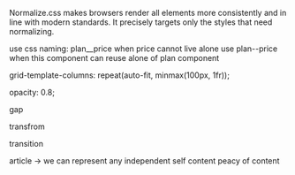Normalize.css makes browsers render all elements more consistently and in line with modern standards. It precisely targets only the styles that need normalizing.

use css naming:
plan\_\_price when price cannot live alone
use plan--price when this component can reuse alone of plan component

grid-template-columns: repeat(auto-fit, minmax(100px, 1fr));

opacity: 0.8;

gap

transfrom

transition

article -> we can represent any independent self content peacy of content
